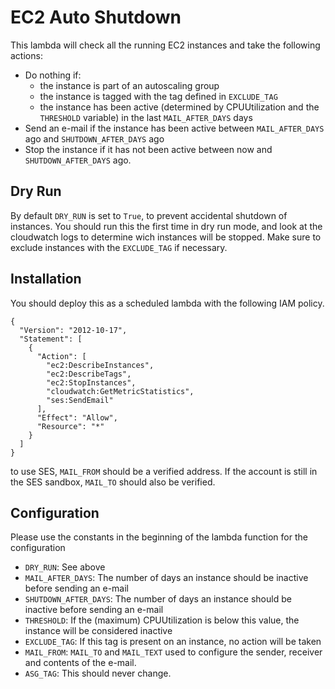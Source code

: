 EC2 Auto Shutdown
=================
This lambda will check all the running EC2 instances and take the following actions:

- Do nothing if:
     - the instance is part of an autoscaling group
     - the instance is tagged with the tag defined in `EXCLUDE_TAG`
     - the instance has been active (determined by CPUUtilization and the `THRESHOLD` variable) in the last `MAIL_AFTER_DAYS` days
- Send an e-mail if the instance has been active between `MAIL_AFTER_DAYS` ago and `SHUTDOWN_AFTER_DAYS` ago
- Stop the instance if it has not been active between now and `SHUTDOWN_AFTER_DAYS` ago.

Dry Run
-------
By default `DRY_RUN` is set to `True`, to prevent accidental shutdown of instances. You should run this the first time in dry run mode, and look at the cloudwatch logs to determine wich instances will be stopped. Make sure to exclude instances with the `EXCLUDE_TAG` if necessary.

Installation
------------
You should deploy this as a scheduled lambda with the following IAM policy.

```
{
  "Version": "2012-10-17",
  "Statement": [
    {
      "Action": [
        "ec2:DescribeInstances",
        "ec2:DescribeTags",
        "ec2:StopInstances",
        "cloudwatch:GetMetricStatistics",
        "ses:SendEmail"
      ],
      "Effect": "Allow",
      "Resource": "*"
    }
  ]
}
```


to use SES, `MAIL_FROM` should be a verified address. If the account is still in the SES sandbox, `MAIL_TO` should also be verified.

Configuration
-------------
Please use the constants in the beginning of the lambda function for the configuration

- `DRY_RUN`: See above
- `MAIL_AFTER_DAYS`: The number of days an instance should be inactive before sending an e-mail
- `SHUTDOWN_AFTER_DAYS`: The number of days an instance should be inactive before sending an e-mail
- `THRESHOLD`: If the (maximum) CPUUtilization is below this value, the instance will be considered inactive
- `EXCLUDE_TAG`:  If this tag is present on an instance, no action will be taken
- `MAIL_FROM`: `MAIL_TO` and `MAIL_TEXT` used to configure the sender, receiver and contents of the e-mail.
- `ASG_TAG`:  This should never change.
